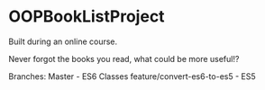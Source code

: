 # OOPBookListProject
Built during an online course.

Never forgot the books you read, what could be more useful!?

Branches:
Master - ES6 Classes
feature/convert-es6-to-es5 - ES5
